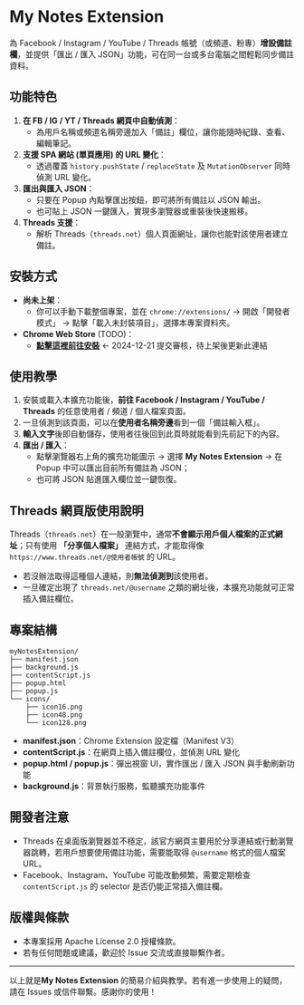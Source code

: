 # My Notes Extension

為 Facebook / Instagram / YouTube / Threads 帳號（或頻道、粉專）**增設備註欄**，並提供「匯出 / 匯入 JSON」功能，可在同一台或多台電腦之間輕鬆同步備註資料。

## 功能特色

1. **在 FB / IG / YT / Threads 網頁中自動偵測**：  
   - 為用戶名稱或頻道名稱旁邊加入「備註」欄位，讓你能隨時紀錄、查看、編輯筆記。  
2. **支援 SPA 網站 (單頁應用) 的 URL 變化**：  
   - 透過覆蓋 `history.pushState` / `replaceState` 及 `MutationObserver` 同時偵測 URL 變化。  
3. **匯出與匯入 JSON**：  
   - 只要在 Popup 內點擊匯出按鈕，即可將所有備註以 JSON 輸出。  
   - 也可貼上 JSON 一鍵匯入，實現多瀏覽器或重裝後快速搬移。  
4. **Threads 支援**：  
   - 解析 Threads（`threads.net`）個人頁面網址，讓你也能對該使用者建立備註。

## 安裝方式

- **尚未上架**：  
  - 你可以手動下載整個專案，並在 `chrome://extensions/` → 開啟「開發者模式」 → 點擊「載入未封裝項目」，選擇本專案資料夾。  
- **Chrome Web Store** (TODO)：  
  - [**點擊這裡前往安裝**](https://chrome.google.com/webstore/detail/my-notes-extension/njnkpkkcpcfdjjgminnlkfmjegjpojoe)  ← 2024-12-21 提交審核，待上架後更新此連結 

## 使用教學

1. 安裝或載入本擴充功能後，**前往 Facebook / Instagram / YouTube / Threads** 的任意使用者 / 頻道 / 個人檔案頁面。  
2. 一旦偵測到該頁面，可以在**使用者名稱旁邊**看到一個「備註輸入框」。  
3. **輸入文字**後即自動儲存，使用者往後回到此頁時就能看到先前記下的內容。  
4. **匯出 / 匯入**：  
   - 點擊瀏覽器右上角的擴充功能圖示 → 選擇 **My Notes Extension** → 在 Popup 中可以匯出目前所有備註為 JSON；  
   - 也可將 JSON 貼進匯入欄位並一鍵恢復。

## Threads 網頁版使用說明

Threads（`threads.net`）在一般瀏覽中，通常**不會顯示用戶個人檔案的正式網址**；只有使用 **「分享個人檔案」** 連結方式，才能取得像 `https://www.threads.net/@使用者帳號` 的 URL。  
- 若沒辦法取得這種個人連結，則**無法偵測到**該使用者。  
- 一旦確定出現了 `threads.net/@username` 之類的網址後，本擴充功能就可正常插入備註欄位。

## 專案結構

```
myNotesExtension/
├── manifest.json
├── background.js
├── contentScript.js
├── popup.html
├── popup.js
└── icons/
    ├── icon16.png
    ├── icon48.png
    └── icon128.png
```

- **manifest.json**：Chrome Extension 設定檔（Manifest V3）  
- **contentScript.js**：在網頁上插入備註欄位，並偵測 URL 變化  
- **popup.html / popup.js**：彈出視窗 UI，實作匯出 / 匯入 JSON 與手動刷新功能  
- **background.js**：背景執行服務，監聽擴充功能事件  

## 開發者注意

- Threads 在桌面版瀏覽器並不穩定，該官方網頁主要用於分享連結或行動瀏覽器跳轉，若用戶想要使用備註功能，需要能取得 `@username` 格式的個人檔案 URL。  
- Facebook、Instagram、YouTube 可能改動頻繁，需要定期檢查 `contentScript.js` 的 selector 是否仍能正常插入備註欄。  

## 版權與條款

- 本專案採用 Apache License 2.0 授權條款。  
- 若有任何問題或建議，歡迎於 Issue 交流或直接聯繫作者。

---

以上就是**My Notes Extension** 的簡易介紹與教學。若有進一步使用上的疑問，請在 Issues 或信件聯繫。感謝你的使用！